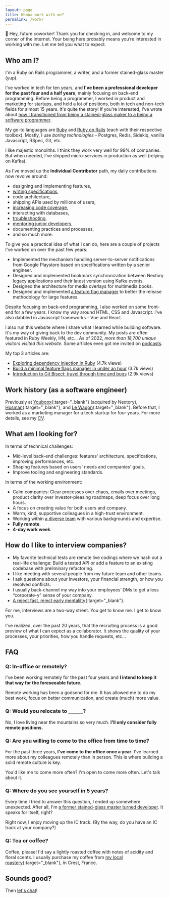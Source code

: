 ```yaml
---
layout: page
title: Wanna work with me?
permalink: /work/
---
```


👋 Hey, future coworker! Thank you for checking in, and welcome to my corner of the internet. Your being here probably means you’re interested in working with me. Let me tell you what to expect.

## Who am I?

I'm a Ruby on Rails programmer, a writer, and a former stained-glass master (yup).

I've worked in tech for ten years, and **I've been a professional developer for the past four and a half years**, mainly focusing on back-end programming. Before being a programmer, I worked in product and marketing for startups, and held a lot of positions, both in tech and non-tech fields for almost 15 years. It's quite the story! If you're interested, I've wrote about [how I transitioned from being a stained-glass maker to a being a software programmer]({{site.baseurl}}/from-stained-glass-master-to-software-developer/).

My go-to languages are [Ruby]({{site.baseurl}}/series/ruby/) and [Ruby on Rails]({{site.baseurl}}/series/rails/) (each with their respective toolbox). Mostly, I use *boring technologies* - Postgres, Redis, Sidekiq, vanilla Javascript, RSpec, Git, etc.

I like majestic monoliths. I think they work very well for 99% of companies. But when needed, I've shipped micro-services in production as well (relying on Kafka).

As I've moved up the **Individual Contributor** path, my daily contributions now revolve around:
- designing and implementing features,
- [writing specifications]({{site.baseurl}}/how-to-write-better-specifications/),
- code architecture,
- shipping APIs used by millions of users,
- [increasing code coverage]({{site.baseurl}}/series/rspec/),
- interacting with databases,
- [troubleshooting]({{site.baseurl}}/series/debugging/),
- [mentoring junior developers]({{site.baseurl}}/series/career/),
- documenting practices and processes,
- and so much more.

To give you a practical idea of what I can do, here are a couple of projects I've worked on over the past few years:
- Implemented the mechanism handling server-to-server notifications from Google Playstore based on specifications written by a senior engineer.
- Designed and implemented bookmark synchronization between Nextory legacy applications and their latest version using Kafka events.
- Designed the architecture for media overlays for multimedia books.
- Designed and implemented [a feature flag manager]({{site.baseurl}}/minimal-feature-flags-manager/) to better the release methodology for large features.

Despite focusing on back-end programming, I also worked on some front-end for a few years. I know my way around HTML, CSS and Javascript. I've also dabbled in Javascript frameworks - Vue and React.

I also run this website where I share what I learned while building software. It's my way of giving back to the dev community. My posts are often featured in Ruby Weekly, HN, etc... As of 2022, *more than 18,700 unique visitors visited this website*. Some articles even got me invited on [podcasts]({{site.baseurl}}/talks/).

My top 3 articles are:
- [Exploring dependency injection in Ruby]({{site.baseurl}}/dependency-injection-in-ruby/) (4.7k views)
- [Build a minimal feature flags manager in under an hour]({{site.baseurl}}/minimal-feature-flags-manager/) (3.7k views)
- [Introduction to Git Bisect: travel through time and bugs]({{site.baseurl}}/how-to-use-git-bisect/) (2.9k views)

## Work history (as a software engineer)

Previously at [Youboox](https://nextory.com/fr/){:target="\_blank"} (acquired by Nextory), [Hosman](https://www.hosman.co/){:target="\_blank"}, and [Le Wagon](https://www.lewagon.com/fr){:target="\_blank"}. Before that, I worked as a marketing manager for a tech startup for four years. For more details, see my [CV]({{site.baseurl}}/media/shared/about/remimercier-cv-2023.pdf).

## What am I looking for?

In terms of technical challenges:
- Mid-level back-end challenges: features' architecture, specifications, improving performances, etc.
- Shaping features based on users' needs and companies' goals.
- Improve tooling and engineering standards.

In terms of the working environment:
- Calm companies: Clear processes over chaos, emails over meetings, product clarity over investor-pleasing roadmaps, deep focus over long hours.
- A focus on creating value for both users and company.
- Warm, kind, supportive colleagues in a high-trust environment.
- Working within [a diverse team]({{site.baseurl}}/the-need-for-dei/) with various backgrounds and expertise.
- **Fully remote**.
- **4-day work week**.

## How do I like to interview companies?

- My favorite technical tests are remote live codings where we hash out a real-life challenge: Build a tested API or add a feature to an existing codebase with preliminary refactoring.
- I like meeting with several people from my future team and other teams.
- I ask questions about your investors, your financial strength, or how you resolved conflicts.
- I usually back-channel my way into your employees’ DMs to get a less “corporate-y” sense of your company.
- [A reject fast, reject early mentalilty](https://juanitofatas.com/reject-fast-reject-early){:target="\_blank"}.

For me, interviews are a two-way street. You get to know me. I get to know you.

I've realized, over the past 20 years, that the recruiting process is a good preview of what I can expect as a collaborator. It shows the quality of your processes, your priorities, how you handle requests, etc...

## FAQ

### Q: In-office or remotely?

I've been working remotely for the past four years and **I intend to keep it that way for the foreseeable future**.

Remote working has been a godsend for me. It has allowed me to do my best work, focus on better communication, and create (much) more value.

### Q: Would you relocate to ______?

No, I love living near the mountains so very much. **I'll only consider fully remote positions.**

### Q: Are you willing to come to the office from time to time?

For the past three years, **I've come to the office once a year**. I've learned more about my colleagues remotely than in person. This is where building a solid remote culture is key.

You'd like me to come more often? I'm open to come more often. Let's talk about it.

### Q: Where do you see yourself in 5 years?

Every time I tried to answer this question, I ended up somewhere unexpected. After all, I'm [a former stained-glass master turned developer]({{site.baseurl}}/from-stained-glass-master-to-software-developer/). It speaks for itself, right?

Right now, I enjoy moving up the IC track. (By the way, do you have an IC track at your company?)

### Q: Tea or coffee?

Coffee, please! I'd say a lightly roasted coffee with notes of acidity and floral scents. I usually purchase my coffee from [my local roastery](https://kaffa-roastery.com/){:target="\_blank"}, in Crest, France.

## Sounds good?

Then <a href="mailto:hello@remimercier.com">let's chat</a>!
